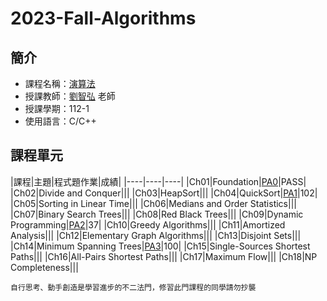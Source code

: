 # 2023-Fall-Algorithms
## 簡介
* 課程名稱：[演算法](https://coursemap.aca.ntu.edu.tw/course_map_all/course.php?code=901+39000)
* 授課教師：[劉智弘](https://www.ee.ntu.edu.tw/profile1.php?id=1090722) 老師
* 授課學期：112-1
* 使用語言：C/C++
 
## 課程單元
|課程|主題|程式題作業|成績|
|----|----|----|
|Ch01|Foundation|[PA0](https://github.com/sleeping-psystudent/2023-Fall-Algorithms/tree/master/b08207042_pa0)|PASS|
|Ch02|Divide and Conquer|||
|Ch03|HeapSort|||
|Ch04|QuickSort|[PA1](https://github.com/sleeping-psystudent/2023-Fall-Algorithms/tree/master/b08207042_pa1)|102|
|Ch05|Sorting in Linear Time|||
|Ch06|Medians and Order Statistics|||
|Ch07|Binary Search Trees|||
|Ch08|Red Black Trees|||
|Ch09|Dynamic Programming|[PA2](https://github.com/sleeping-psystudent/2023-Fall-Algorithms/tree/master/b08207042_pa2)|37|
|Ch10|Greedy Algorithms|||
|Ch11|Amortized Analysis|||
|Ch12|Elementary Graph Algorithms|||
|Ch13|Disjoint Sets|||
|Ch14|Minimum Spanning Trees|[PA3](https://github.com/sleeping-psystudent/2023-Fall-Algorithms/tree/master/b08207042_pa3)|100|
|Ch15|Single-Sources Shortest Paths|||
|Ch16|All-Pairs Shortest Paths|||
|Ch17|Maximum Flow|||
|Ch18|NP Completeness|||

    自行思考、動手創造是學習進步的不二法門，修習此門課程的同學請勿抄襲
